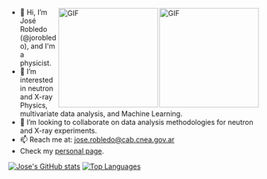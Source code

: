 
<div>
<img align="right" height=200 alt="GIF" src="https://2.bp.blogspot.com/-PzDYSTieEuI/WIjAvblpXxI/AAAAAAAAMUQ/r7IJfFZ3748w2wnSYPC3AEB2BiyADRUfQCLcB/s640/Light_dispersion_conceptual_waves.gif" />
 
<img align="right" height=200 alt="GIF" src="https://1.bp.blogspot.com/-r2eUDWXMiGA/WI1lzwaIzII/AAAAAAAAMV0/CkOfyADa23UKHN9epIQywIdcpx80M4aGgCEw/s400/prism-light-dispersion-waves-animation-3.gif" />
 
- 👋 Hi, I’m José Robledo (@jorobledo), and I'm a physicist.
- 👀 I’m interested in neutron and X-ray Physics, multivariate data analysis, and Machine Learning.
- 💞️ I’m looking to collaborate on data analysis methodologies for neutron and X-ray experiments.
- 📫 Reach me at: jose.robledo@cab.cnea.gov.ar
- Check my [personal page](https://jorobledo.github.io/).
</div>

[![Jose's GitHub stats](https://github-readme-stats.vercel.app/api?username=jorobledo&show_icons=true&theme=react)](https://jorobledo.github.io)
[![Top Languages](https://github-readme-stats.vercel.app/api/top-langs/?username=jorobledo&langs_count=3&theme=react)](https://jorobledo.github.io)
 <!---
jorobledo/jorobledo is a ✨ special ✨ repository because its `README.md` (this file) appears on your GitHub profile.
You can click the Preview link to take a look at your changes.
--->
